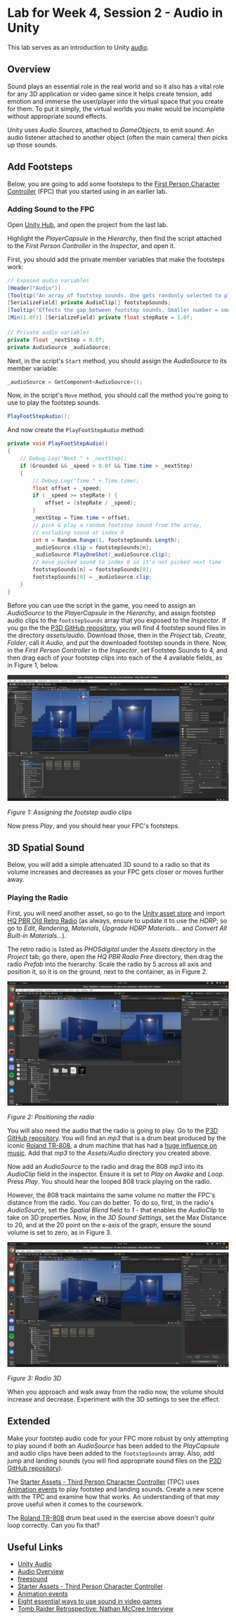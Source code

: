 # Lab for Week 4, Session 2 - Audio in Unity

This lab serves as an introduction to Unity [audio](https://docs.unity3d.com/Manual/Audio.html).

## Overview

Sound plays an essential role in the real world and so it also has a vital role for any 3D application or video game since it helps create tension, add emotion and immerse the user/player into the virtual space that you create for them. To put it simply, the virtual worlds you make would be incomplete without appropriate sound effects.

Unity uses _Audio Sources_, attached to _GameObjects_, to emit sound. An audio listener attached to another object (often the main camera) then picks up those sounds.

## Add Footsteps

Below, you are going to add some footsteps to the [First Person Character Controller](https://assetstore.unity.com/packages/essentials/starter-assets-first-person-character-controller-196525) (FPC) that you started using in an earlier lab.

### Adding Sound to the FPC

Open [Unity Hub](https://docs.unity3d.com/Manual/GettingStartedUnityHub.html), and open the project from the last lab.

Highlight the _PlayerCapsule_ in the _Hierarchy_, then find the script attached to the _First Person Controller_ in the _Inspector_, and open it.

First, you should add the private member variables that make the footsteps work:

```csharp
// Exposed audio variables
[Header("Audio")]
[Tooltip("An array of footstep sounds. One gets randonly selected to play")]
[SerializeField] private AudioClip[] footstepSounds;    
[Tooltip("Effects the gap between footstep sounds. Smaller number = smaller gap")]
[Min(1.0f)] [SerializeField] private float stepRate = 1.0f;

// Private audio variables
private float _nextStep = 0.0f;
private AudioSource _audioSource;
```

Next, in the script's `Start` method, you should assign the _AudioSource_ to its member variable:

```csharp
_audioSource = GetComponent<AudioSource>();
```

Now, in the script's `Move` method, you should call the method you're going to use to play the footstep sounds.

```csharp
PlayFootStepAudio();
```

And now create the `PlayFootStepAudio` method:

```csharp
private void PlayFootStepAudio()
{
    // Debug.Log("Next " + _nextStep);
    if (Grounded && _speed > 0.0f && Time.time > _nextStep)
    {
        // Debug.Log("Time " + Time.time);
        float offset = _speed;
        if ( _speed >= stepRate ) {
            offset = (stepRate / _speed);
        } 
        _nextStep = Time.time + offset;
        // pick & play a random footstep sound from the array,
        // excluding sound at index 0
        int n = Random.Range(1, footstepSounds.Length);
        _audioSource.clip = footstepSounds[n];
        _audioSource.PlayOneShot(_audioSource.clip);
        // move picked sound to index 0 so it's not picked next time
        footstepSounds[n] = footstepSounds[0];
        footstepSounds[0] = _audioSource.clip;
    }    
}
```

Before you can use the script in the game, you need to assign an _AudioSource_ to the _PlayerCapsule_ in the _Hierarchy_, and assign footstep audio clips to the `footstepSounds` array that you exposed to the _Inspector_. If you go the the [P3D GitHub repository](https://github.com/glowkeeper/P3D), you will find 4 footstep sound files in the directory _assets/audio_. Download those, then in the _Project_ tab, _Create_, _Folder_, call it _Audio_, and put the downloaded footstep sounds in there. Now, in the _First Person Controller_ in the _Inspector_, set Footstep Sounds to 4, and then drag each of your footstep clips into each of the 4 available fields, as in Figure 1, below.

![](./images/audioClips.png)

_Figure 1: Assigning the footstep audio clips_

Now press _Play_, and you should hear your FPC's footsteps.

## 3D Spatial Sound

Below, you will add a simple attenuated 3D sound to a radio so that its volume increases and decreases as your FPC gets closer or moves further away.

### Playing the Radio

First, you will need another asset, so go to the [Unity asset store](https://assetstore.unity.com/) and import [HQ PBR Old Retro Radio](https://assetstore.unity.com/packages/3d/props/hq-pbr-old-retro-radio-free-180303) (as always, ensure to update it to use the _HDRP_; so go to _Edit_, _Rendering_, _Materials_, _Upgrade HDRP Materials..._ and _Convert All Built-in Materials..._).

The retro radio is listed as _PHOSdigital_ under the _Assets_ directory in the _Project_ tab; go there, open the _HQ PBR Radio Free_ directory, then drag the radio _Prefab_ into the hierarchy. Scale the radio by 5 across all axis and position it, so it is on the ground, next to the container, as in Figure 2.

![](./images/radio.png)

_Figure 2: Positioning the radio_

You will also need the audio that the radio is going to play. Go to the [P3D GitHub repository](https://github.com/glowkeeper/P3D). You will find an _mp3_ that is a drum beat produced by the iconic [Roland TR-808](https://en.wikipedia.org/wiki/Roland_TR-808), a drum machine that has had a [huge influence on music](https://mixdownmag.com.au/features/columns/the-history-of-the-roland-tr-808-in-eight-iconic-tracks/). Add that _mp3_ to the _Assets/Audio_ directory you created above.

Now add an _AudioSource_ to the radio and drag the 808 _mp3_ into its _AudioClip_ field in the inspector. Ensure it is set to _Play on Awake_ and _Loop_. Press _Play_. You should hear the looped 808 track playing on the radio.

However, the 808 track maintains the same volume no matter the FPC's distance from the radio. You can do better. To do so, first, in the radio's _AudioSource_, set the _Spatial Blend_ field to _1_ - that enables the _AudioClip_ to take on 3D properties. Now, in the _3D Sound Settings_, set the Max Distance to 20, and at the 20 point on the x-axis of the graph, ensure the sound volume is set to zero, as in Figure 3.

![](./images/radio3D.png)

_Figure 3: Radio 3D_

When you approach and walk away from the radio now, the volume should increase and decrease. Experiment with the 3D settings to see the effect.  

## Extended

Make your footstep audio code for your FPC more robust by only attempting to play sound if both an _AudioSource_ has been added to the _PlayCapsule_ and audio clips have been added to the `footstepSounds` array. Also, add jump and landing sounds (you will find appropriate sound files on the [P3D GitHub repository](https://github.com/glowkeeper/P3D)).

The [Starter Assets - Third Person Character Controller](https://assetstore.unity.com/packages/essentials/starter-assets-third-person-character-controller-196526) (TPC) uses [Animation events](https://docs.unity3d.com/Manual/script-AnimationWindowEvent.html) to play footstep and landing sounds. Create a new scene with the TPC and examine how that works. An understanding of that _may_ prove useful when it comes to the coursework.

The [Roland TR-808](https://en.wikipedia.org/wiki/Roland_TR-808) drum beat used in the exercise above doesn't _quite_ loop correctly. Can you fix that?

## Useful Links

+ [Unity Audio](https://docs.unity3d.com/Manual/Audio.html)
+ [Audio Overview](https://docs.unity3d.com/Manual/AudioOverview.html)
+ [freesound](https://freesound.org/)
+ [Starter Assets - Third Person Character Controller](https://assetstore.unity.com/packages/essentials/starter-assets-third-person-character-controller-196526)
+ [Animation events](https://docs.unity3d.com/Manual/script-AnimationWindowEvent.html)
+ [Eight essential ways to use sound in video games](https://www.gamesindustry.biz/eight-ways-to-use-sound-in-video-games)
+ [Tomb Raider Retrospective: Nathan McCree Interview](https://www.youtube.com/watch?v=AZOPXzgbw2s)